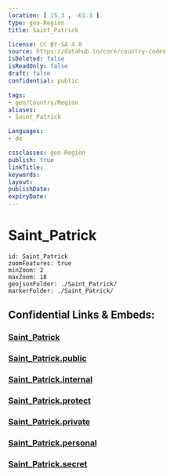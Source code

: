 ```yaml
---
location: [ 15.3 , -61.3 ] 
type: geo-Region
title: Saint_Patrick

license: CC BY-SA 4.0
source: https://datahub.io/core/country-codes
isDeleted: false
isReadOnly: false
draft: false
confidential: public

tags:
- geo/Country/Region
aliases:
- Saint_Patrick

Languages:
- de

cssclasses: geo-Region
publish: true
linkTitle: 
keywords: 
layout: 
publishDate: 
expiryDate: 
---
```


# Saint_Patrick

```leaflet
id: Saint_Patrick
zoomFeatures: true 
minZoom: 2 
maxZoom: 18
geojsonFolder: ./Saint_Patrick/
markerFolder: ./Saint_Patrick/
```


## Confidential Links & Embeds: 

### [Saint_Patrick](/_Standards/Earth/Continent/America~Caribbean/Dominica/parishes~Dominica/Saint_Patrick.md) 

### [Saint_Patrick.public](/_public/Earth/Continent/America~Caribbean/Dominica/parishes~Dominica/Saint_Patrick.public.md) 

### [Saint_Patrick.internal](/_internal/Earth/Continent/America~Caribbean/Dominica/parishes~Dominica/Saint_Patrick.internal.md) 

### [Saint_Patrick.protect](/_protect/Earth/Continent/America~Caribbean/Dominica/parishes~Dominica/Saint_Patrick.protect.md) 

### [Saint_Patrick.private](/_private/Earth/Continent/America~Caribbean/Dominica/parishes~Dominica/Saint_Patrick.private.md) 

### [Saint_Patrick.personal](/_personal/Earth/Continent/America~Caribbean/Dominica/parishes~Dominica/Saint_Patrick.personal.md) 

### [Saint_Patrick.secret](/_secret/Earth/Continent/America~Caribbean/Dominica/parishes~Dominica/Saint_Patrick.secret.md)


